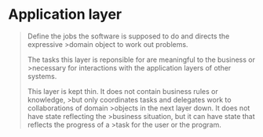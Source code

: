 # Application layer

> Define the jobs the software is supposed to do and directs the expressive >domain object to work out problems.
>
> The tasks this layer is reponsible for are meaningful to the business or >necessary for interactions with the application layers of other systems.
>
> This layer is kept thin. It does not contain business rules or knowledge, >but only coordinates tasks and delegates work to collaborations of domain >objects in the next layer down. It does not have state reflecting the >business situation, but it can have state that reflects the progress of a >task for the user or the program.
